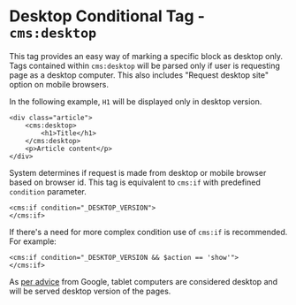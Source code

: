 # Desktop Conditional Tag - `cms:desktop`

This tag provides an easy way of marking a specific block as desktop only. Tags contained
within `cms:desktop` will be parsed only if user is requesting page as a desktop computer.
This also includes "Request desktop site" option on mobile browsers.

In the following example, `H1` will be displayed only in desktop version.

	<div class="article">
		<cms:desktop>
			<h1>Title</h1>
		</cms:desktop>
		<p>Article content</p>
	</div>

System determines if request is made from desktop or mobile browser based on browser id. This
tag is equivalent to `cms:if` with predefined `condition` parameter.

	<cms:if condition="_DESKTOP_VERSION">
	</cms:if>

If there's a need for more complex condition use of `cms:if` is recommended. For example:

	<cms:if condition="_DESKTOP_VERSION && $action == 'show'">
	</cms:if>

As [per advice][1] from Google, tablet computers are considered desktop and will be served desktop
version of the pages.

[1]: http://googlewebmastercentral.blogspot.com/2012/11/giving-tablet-users-full-sized-web.html
